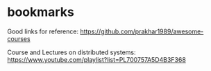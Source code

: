 # bookmarks

Good links for reference:
https://github.com/prakhar1989/awesome-courses

Course and Lectures on distributed systems:
https://www.youtube.com/playlist?list=PL700757A5D4B3F368
